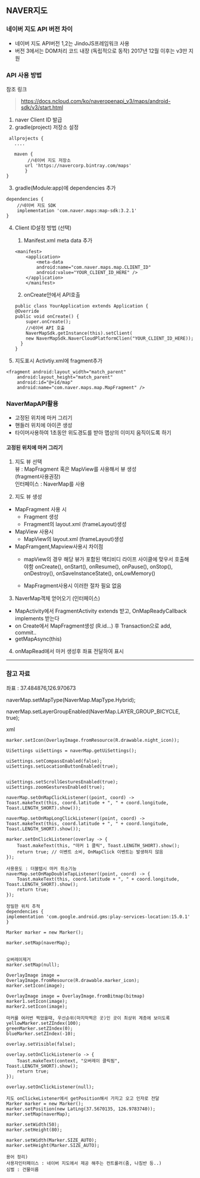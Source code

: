 ## NAVER지도

### 네이버 지도 API 버전 차이  
* 네이버 지도 API버전 1,2는 JindoJS프레임워크 사용  
* 버전 3에서는 DOM처리 코드 내장 (독립적으로 동작)
2017년 12월 이후는 v3만 지원 

### API 사용 방법 
참조 링크 
> https://docs.ncloud.com/ko/naveropenapi_v3/maps/android-sdk/v3/start.html

1. naver Client ID 발급
2. gradle(project) 저장소 설정 
```
 allprojects {
   ....

   maven {
        //네이버 지도 저장소  
       url 'https://navercorp.bintray.com/maps'
       }    
}
```
3. gradle(Module:app)에 dependencies 추가 
```
dependencies {
    //네이버 지도 SDK  
    implementation 'com.naver.maps:map-sdk:3.2.1'
} 
```
 4. Client ID설정 방법 (선택)
    1.  Manifest.xml meta data 추가     
    ```
    <manifest>
        <application>
            <meta-data
            android:name="com.naver.maps.map.CLIENT_ID"
            android:value="YOUR_CLIENT_ID_HERE" />
        </application>
        </manifest>
    ```
    
    2. onCreate안에서 API호출 
    ```
    public class YourApplication extends Application {
    @Override
    public void onCreate() {
        super.onCreate();
        //네이버 API 호출 
        NaverMapSdk.getInstance(this).setClient(
        new NaverMapSdk.NaverCloudPlatformClien("YOUR_CLIENT_ID_HERE));
      }    
    }
    ```
5. 지도표시 Activtiy.xml에 fragment추가 
```
<fragment android:layout_width="match_parent"
    android:layout_height="match_parent"
    android:id="@+id/map"
    android:name="com.naver.maps.map.MapFragment" />
```


### NaverMapAPI활용

* 고정된 위치에 마커 그리기 
* 핸들러 위치에 아이콘 생성 
* 타이머사용하여 1초동안 위도경도를 받아 맵상의 이미지 움직이도록 하기 

#### 고정된 위치에 마커 그리기 
1. 지도 뷰 선택  
뷰 : MapFragment 혹은 MapView를 사용해서 뷰 생성  
(fragment사용권장)   
인터페이스 : NaverMap를 사용

2. 지도 뷰 생성  
* MapFragment 사용 시  
  *  Fragment 생성 
  *  Frragment의 layout.xml (frameLayout)생성
* MapView 사용시  
  *  MapView의 layout.xml (frameLayout)생성  
* MapFramgent,Mapview사용시 차이점 
  * mapView의 경우 해당 뷰가 포함된 액티비디 라이프 사이클에 맞우서 호출해야함 
  onCreate(), onStart(), onResume(), onPause(), onStop(), onDestroy(), onSaveInstanceState(), onLowMemory()  
  
  * MapFragment사용시 이러한 절차 필요 없음 
3. NaverMap객체 얻어오기 (인터페이스)
* MapActivity에서 FragmentActivity extends 받고, OnMapReadyCallback implements 받는다
* on Create에서 MapFragment생성 (R.id...) 후 Transaction으로 add, commit..
* getMapAsync(this)
4. onMapRead에서 마커 생성후 좌표 전달하여 표시 

-----
### 참고 자료
좌표 : 37.484876,126.970673

naverMap.setMapType(NaverMap.MapType.Hybrid);

naverMap.setLayerGroupEnabled(NaverMap.LAYER_GROUP_BICYCLE, true);

xml
<fragment xmlns:app="http://schemas.android.com/apk/res-auto"
    android:id="@+id/map"
    android:name="com.naver.maps.map.MapFragment"
    android:layout_width="match_parent"
    android:layout_height="match_parent"
    app:navermap_latitude="35.1798159"
    app:navermap_longitude="129.0750222"
    app:navermap_zoom="8"
    app:navermap_mapType="Terrain" />

    marker.setIcon(OverlayImage.fromResource(R.drawable.night_icon));

    UiSettings uiSettings = naverMap.getUiSettings();

    uiSettings.setCompassEnabled(false);
    uiSettings.setLocationButtonEnabled(true);


    uiSettings.setScrollGesturesEnabled(true);
    uiSettings.zoomGesturesEnabled(true);

    naverMap.setOnMapClickListener((point, coord) ->
    Toast.makeText(this, coord.latitude + ", " + coord.longitude, Toast.LENGTH_SHORT).show());

    naverMap.setOnMapLongClickListener((point, coord) ->
    Toast.makeText(this, coord.latitude + ", " + coord.longitude, Toast.LENGTH_SHORT).show());

    marker.setOnClickListener(overlay -> {
        Toast.makeText(this, "마커 1 클릭", Toast.LENGTH_SHORT).show();
        return true; // 이벤트 소비, OnMapClick 이벤트는 발생하지 않음
    });

    사용용도 : 더블탭시 마커 취소기능
    naverMap.setOnMapDoubleTapListener((point, coord) -> {
        Toast.makeText(this, coord.latitude + ", " + coord.longitude, Toast.LENGTH_SHORT).show();
        return true;
    });

    정밀한 위치 추적 
    dependencies {
    implementation 'com.google.android.gms:play-services-location:15.0.1'
    }

    Marker marker = new Marker();

    marker.setMap(naverMap);


    오버레이제거 
    marker.setMap(null);

    OverlayImage image = OverlayImage.fromResource(R.drawable.marker_icon);
    marker.setIcon(image);

    OverlayImage image = OverlayImage.fromBitmap(bitmap)
    marker1.setIcon(image);
    marker2.setIcon(image);

    마커를 여러번 찍었을때, 우선순위(마지막찍은 곳)인 곳이 최상위 계층에 보이도록 
    yellowMarker.setZIndex(100);
    greenMarker.setZIndex(0);
    blueMarker.setZIndex(-10);

    overlay.setVisible(false);

    overlay.setOnClickListener(o -> {
        Toast.makeText(context, "오버레이 클릭됨", Toast.LENGTH_SHORT).show();
        return true;
    });

    overlay.setOnClickListener(null);   

    지도 onClickeListener에서 getPosition해서 가지고 오고 인자로 전달 
    Marker marker = new Marker();
    marker.setPosition(new LatLng(37.5670135, 126.9783740));
    marker.setMap(naverMap);

    marker.setWidth(50);
    marker.setHeight(80);
    
    marker.setWidth(Marker.SIZE_AUTO);
    marker.setHeight(Marker.SIZE_AUTO);

    용어 정리)
    사용자인터페이스 : 네이버 지도에서 제공 해주는 컨트롤러(줌, 나침반 등..)
    심벌 : 건물이름